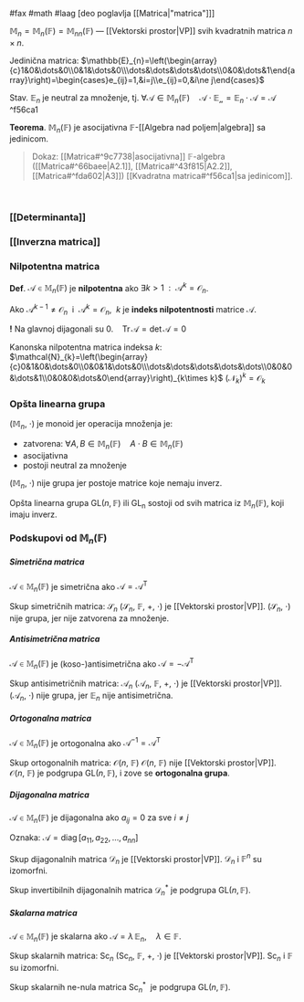 #fax #math #laag [deo poglavlja [[Matrica|"matrica"]]]
$\:$

$\mathbb{M}_{n}=\mathbb{M}_{n}(\mathbb{F})=\mathbb{M}_{nn}(\mathbb{F})$ — [[Vektorski prostor|VP]] svih kvadratnih matrica $n\times n$.

Jedinična matrica:
$\mathbb{E}_{n}=\left(\begin{array}{c}1&0&\dots&0\\0&1&\dots&0\\\dots&\dots&\dots&\dots\\0&0&\dots&1\end{array}\right)=\begin{cases}e_{ij}=1,&i=j\\e_{ij}=0,&i\ne j\end{cases}$

Stav. $\mathbb{E}_{n}$ je neutral za množenje, tj. $\forall \mathcal{A}\in\mathbb{M}_{n}(\mathbb{F})\quad\mathcal{A\cdot\mathbb{E}_{n}}=\mathbb{E}_{n}\cdot\mathcal{A}=\mathcal{A}$
$\:$ ^f56ca1

**Teorema**. $\mathbb{M}_{n}(\mathbb{F})$ je asocijativna $\mathbb{F}$-[[Algebra nad poljem|algebra]] sa jedinicom.
> Dokaz: [[Matrica#^9c7738|asocijativna]] $\mathbb{F}$-algebra ([[Matrica#^66baee|A2.1]], [[Matrica#^43f815|A2.2]], [[Matrica#^fda602|A3]]) [[Kvadratna matrica#^f56ca1|sa jedinicom]].

$\:$

### [[Determinanta]]
### [[Inverzna matrica]]

### Nilpotentna matrica
**Def**. $\mathcal{A}\in\mathbb{M}_{n}(\mathbb{F})$ je **nilpotentna** ako $\exists k>1\ \ :\ \ \mathcal{A}^{k}=\mathcal{O}_{n}$.

Ako $\mathcal{A}^{k-1}\ne\mathcal{O}_{n}\:$ i $\:\mathcal{A}^{k}=\mathcal{O}_{n}$, $\ k$ je **indeks nilpotentnosti** matrice $\mathcal{A}$.

**!** Na glavnoj dijagonali su $0$. $\ \:$ $\mathrm{Tr}\,\mathcal{A}=\det\mathcal{A}=0$
$\:$

Kanonska nilpotentna matrica indeksa $k$:
$\mathcal{N}_{k}=\left(\begin{array}{c}0&1&0&\dots&0\\0&0&1&\dots&0\\\dots&\dots&\dots&\dots&\dots\\0&0&0&\dots&1\\0&0&0&\dots&0\end{array}\right)_{k\times k}$
$\big(\mathcal{N}_{k}\big)^{k}=\mathcal{O}_{k}$

### Opšta linearna grupa
$(\mathbb{M}_{n},\ \cdot)$ je monoid jer operacija množenja je:
- zatvorena: $\forall A,\,B\in\mathbb{M}_{n}(\mathbb{F})\quad A\cdot B\in\mathbb{M}_{n}(\mathbb{F})$
- asocijativna
- postoji neutral za množenje

$(\mathbb{M}_{n},\ \cdot)$ nije grupa jer postoje matrice koje nemaju inverz.

Opšta linearna grupa $\mathrm{GL}(n,\,\mathbb{F})$ ili $\mathrm{GL_{n}}$ sostoji od svih matrica iz $\mathbb{M}_{n}(\mathbb{F})$, koji imaju inverz.


### Podskupovi od $\mathbb{M}_{n}(\mathbb{F})$
##### Simetrična matrica
$\mathcal{A}\in\mathbb{M}_{n}(\mathbb{F})$ je simetrična ako $\mathcal{A}=\mathcal{A}^{\mathrm{T}}$

Skup simetričnih matrica: $\mathcal{S}_{n}$
$(\mathcal{S}_{n},\ \mathbb{F},\ +,\ \cdot)$ je [[Vektorski prostor|VP]]. 
$(\mathcal{S}_{n},\ \cdot)$ nije grupa, jer nije zatvorena za množenje.

##### Antisimetrična matrica
$\mathcal{A}\in\mathbb{M}_{n}(\mathbb{F})$ je (koso-)antisimetrična ako $\mathcal{A}=-\mathcal{A}^{\mathrm{T}}$

Skup antisimetričnih matrica: $\mathcal{A}_{n}$
$(\mathcal{A}_{n},\ \mathbb{F},\ +,\ \cdot)$ je [[Vektorski prostor|VP]]. 
$(\mathcal{A}_{n},\ \cdot)$ nije grupa, jer $\mathbb{E}_{n}$ nije antisimetrična.

##### Ortogonalna matrica
$\mathcal{A}\in\mathbb{M}_{n}(\mathbb{F})$ je ortogonalna ako $\mathcal{A}^{-1}=\mathcal{A}^{\mathrm{T}}$

Skup ortogonalnih matrica: $\mathcal{O}(n,\ \mathbb{F})$
$\mathcal{O}(n,\ \mathbb{F})$ nije [[Vektorski prostor|VP]]. 
$\mathcal{O}(n,\ \mathbb{F})$ je podgrupa $\mathrm{GL}(n,\,\mathbb{F})$, i zove se **ortogonalna grupa**.
##### Dijagonalna matrica
$\mathcal{A}\in\mathbb{M}_{n}(\mathbb{F})$ je dijagonalna ako $a_{ij}=0$ za sve $i\ne j$

Oznaka: $\mathcal{A}=\mathrm{diag}\,[a_{11},\,a_{22},\,\dots,\,a_{nn}]$

Skup dijagonalnih matrica $\mathcal{D}_{n}$ je [[Vektorski prostor|VP]]. 
$\mathcal{D}_{n}$ i $\mathbb{F}^{n}$ su izomorfni.

Skup invertibilnih dijagonalnih matrica $\mathcal{D}^{*}_{n}$ je podgrupa $\mathrm{GL}(n,\,\mathbb{F})$.

##### Skalarna matrica
$\mathcal{A}\in\mathbb{M}_{n}(\mathbb{F})$ je skalarna ako $\mathcal{A}=\lambda\,\mathbb{E}_{n},\quad\lambda\in \mathbb{F}$.

Skup skalarnih matrica: $\mathrm{Sc}_{n}$
$(\mathrm{Sc}_{n},\ \mathbb{F},\ +,\ \cdot)$ je [[Vektorski prostor|VP]].
$\mathrm{Sc}_{n}$ i $\mathbb{F}$ su izomorfni.

Skup skalarnih ne-nula matrica $\mathrm{Sc}^{*}_{n}\:$ je  podgrupa $\mathrm{GL}(n,\,\mathbb{F})$.

